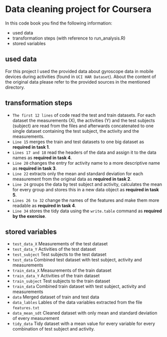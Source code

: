 # Data cleaning project for Coursera

In this code book you find the following information:
* used data
* transformation steps (with reference to run_analysis.R)
* stored variables

## used data

For this project I used the provided data about gyroscope data in mobile devices during activities (found in ```UCI HAR Dataset```). About the content of the original data please refer to the provided sources in the mentioned directory.

## transformation steps

* ```The first 12 lines``` of code read the test and train datasets. For each dataset the measurements (X), the activities (Y) and the test subjects (subject) are read from the files and afterwards concatenated to one single dataset containing the test subject, the activity and the measurements.
* ```Line 15``` merges the train and test datasets to one big dataset as **required in task 1**.
* ```Lines 17 and 18``` read the headers of the data and assign it to the data names as **required in task 4**.
* ```Line 20``` changes the entry for activity name to a more descriptive name as **required in task 3**.
* ```Line 22``` extracts only the mean and standard deviation for each measurement from the original data as **required in task 2**.
* ```Line 24``` groups the data by test subject and activity, calculates the mean for every group and stores this in a new data object as **required in task 5**.
* ```Lines 26 to 32``` change the names of the features and make them more readable as **required in task 4**.
* ```Line 34``` stores the tidy data using the ```write.table``` command as **required by the exercise**.

## stored variables

* ```test_data_X``` Measurements of the test dataset
* ```test_data_Y``` Activities of the test dataset
* ```test_subject``` Test subjects to the test dataset
* ```test_data``` Combined test dataset with test subject, activity and measurements
* ```train_data_X``` Measurements of the train dataset
* ```train_data_Y``` Activities of the train dataset
* ```train_subject``` Test subjects to the train dataset
* ```train_data``` Combined train dataset with test subject, activity and measurements
* ```data``` Merged dataset of train and test data
* ```data_lables``` Lables of the data variables extracted from the file ```features.txt```
* ```data_mean_sdt``` Cleaned dataset with only mean and standard deviation of every measurement
* ```tidy_data``` Tidy dataset with a mean value for every variable for every combination of test subject and activity.
